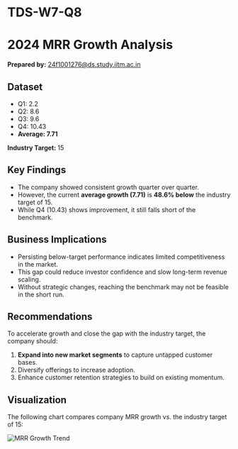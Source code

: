 # TDS-W7-Q8
 # 2024 MRR Growth Analysis

**Prepared by:** 24f1001276@ds.study.iitm.ac.in  

## Dataset
- Q1: 2.2  
- Q2: 8.6  
- Q3: 9.6  
- Q4: 10.43  
- **Average: 7.71**  

**Industry Target:** 15  

## Key Findings
- The company showed consistent growth quarter over quarter.  
- However, the current **average growth (7.71)** is **48.6% below** the industry target of 15.  
- While Q4 (10.43) shows improvement, it still falls short of the benchmark.  

## Business Implications
- Persisting below-target performance indicates limited competitiveness in the market.  
- This gap could reduce investor confidence and slow long-term revenue scaling.  
- Without strategic changes, reaching the benchmark may not be feasible in the short run.  

## Recommendations
To accelerate growth and close the gap with the industry target, the company should:  
1. **Expand into new market segments** to capture untapped customer bases.  
2. Diversify offerings to increase adoption.  
3. Enhance customer retention strategies to build on existing momentum.  

## Visualization
The following chart compares company MRR growth vs. the industry target of 15:  

![MRR Growth Trend](mrr_growth_trend.png)
